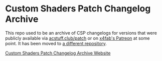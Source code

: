# Custom Shaders Patch Changelog Archive

This repo used to be an archive of CSP changelogs for versions that were publicly available via [acstuff.club/patch](https://acstuff.club/patch/) or on [x4fab's Patreon](https://www.patreon.com/x4fab) at some point. It has been moved to [a different repository](https://github.com/C1XTZ/csp-logs).

[Custom Shaders Patch Changelog Archive Website](https://c1xtz.github.io/csp-logs/)
